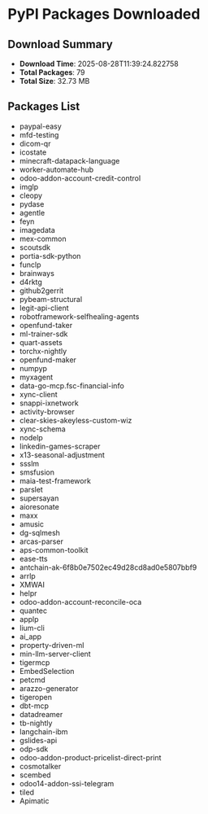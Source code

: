 # PyPI Packages Downloaded

## Download Summary
- **Download Time**: 2025-08-28T11:39:24.822758
- **Total Packages**: 79
- **Total Size**: 32.73 MB

## Packages List
- paypal-easy
- mfd-testing
- dicom-qr
- icostate
- minecraft-datapack-language
- worker-automate-hub
- odoo-addon-account-credit-control
- imglp
- cleopy
- pydase
- agentle
- feyn
- imagedata
- mex-common
- scoutsdk
- portia-sdk-python
- funclp
- brainways
- d4rktg
- github2gerrit
- pybeam-structural
- legit-api-client
- robotframework-selfhealing-agents
- openfund-taker
- ml-trainer-sdk
- quart-assets
- torchx-nightly
- openfund-maker
- numpyp
- myxagent
- data-go-mcp.fsc-financial-info
- xync-client
- snappi-ixnetwork
- activity-browser
- clear-skies-akeyless-custom-wiz
- xync-schema
- nodelp
- linkedin-games-scraper
- x13-seasonal-adjustment
- ssslm
- smsfusion
- maia-test-framework
- parslet
- supersayan
- aioresonate
- maxx
- amusic
- dg-sqlmesh
- arcas-parser
- aps-common-toolkit
- ease-tts
- antchain-ak-6f8b0e7502ec49d28cd8ad0e5807bbf9
- arrlp
- XMWAI
- helpr
- odoo-addon-account-reconcile-oca
- quantec
- applp
- lium-cli
- ai_app
- property-driven-ml
- min-llm-server-client
- tigermcp
- EmbedSelection
- petcmd
- arazzo-generator
- tigeropen
- dbt-mcp
- datadreamer
- tb-nightly
- langchain-ibm
- gslides-api
- odp-sdk
- odoo-addon-product-pricelist-direct-print
- cosmotalker
- scembed
- odoo14-addon-ssi-telegram
- tiled
- Apimatic
